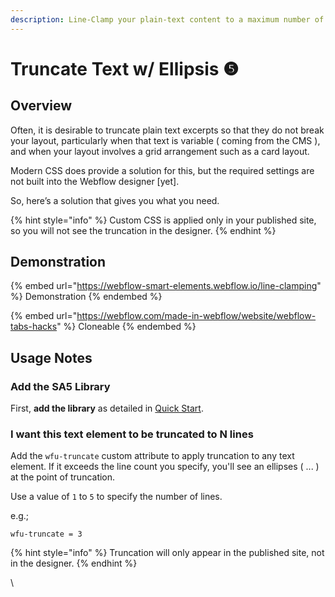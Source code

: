 ```yaml
---
description: Line-Clamp your plain-text content to a maximum number of lines, for layout.
---
```


# Truncate Text w/ Ellipsis ❺

## Overview&#x20;

Often, it is desirable to truncate plain text excerpts so that they do not break your layout, particularly when that text is variable ( coming from the CMS ), and when your layout involves a grid arrangement such as a card layout.

Modern CSS does provide a solution for this, but the required settings are not built into the Webflow designer \[yet].

So, here’s a solution that gives you what you need.&#x20;

{% hint style="info" %}
Custom CSS is applied only in your published site, so you will not see the truncation in the designer.
{% endhint %}

## Demonstration <a href="#demonstration" id="demonstration"></a>

{% embed url="https://webflow-smart-elements.webflow.io/line-clamping" %}
Demonstration
{% endembed %}

{% embed url="https://webflow.com/made-in-webflow/website/webflow-tabs-hacks" %}
Cloneable
{% endembed %}

## Usage Notes <a href="#usage-notes" id="usage-notes"></a>

### Add the SA5 Library <a href="#step-1---add-the-library" id="step-1---add-the-library"></a>

First, **add the library** as detailed in [Quick Start](quick-start.md).&#x20;

### I want this text element to be truncated to N lines

Add the `wfu-truncate` custom attribute to apply truncation to any text element. If it exceeds the line count you specify, you'll see an ellipses ( ... ) at the point of truncation.&#x20;

Use a value of `1` to `5` to specify the number of lines.

e.g.;

```
wfu-truncate = 3
```

{% hint style="info" %}
Truncation will only appear in the published site, not in the designer.
{% endhint %}

\
